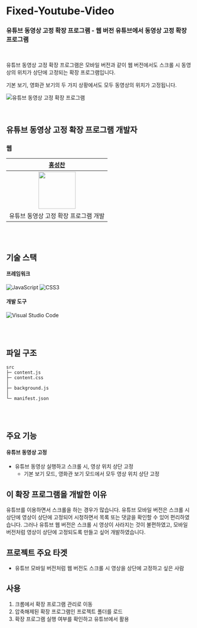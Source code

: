 # Fixed-Youtube-Video

### **유튜브 동영상 고정 확장 프로그램** - 웹 버전 유튜브에서 동영상 고정 확장 프로그램

<br/>

유튜브 동영상 고정 확장 프로그램은 모바일 버전과 같이 웹 버전에서도 스크롤 시 동영상의 위치가 상단에 고정되는 확장 프로그램입니다.   

기본 보기, 영화관 보기의 두 가지 상황에서도 모두 동영상의 위치가 고정됩니다.   

![유튜브 동영상 고정 확장 프로그램](https://github.com/Hschan2/EverythingAboutJava/blob/master/Just-Make-Something/youtubeFixed/fixed-video.gif?raw=true)

<br/>

## 유튜브 동영상 고정 확장 프로그램 개발자

### 웹
| [홍성찬](https://github.com/Hschan2) |
| :---: |
| <img src="https://avatars.githubusercontent.com/u/39434913?v=4" width="100" height="100"> |
| 유튜브 동영상 고정 확장 프로그램 개발 |



<br/>
<br/>

## 기술 스택

#### 프레임워크
![JavaScript](https://img.shields.io/badge/javascript-%23323330.svg?style=for-the-badge&logo=javascript&logoColor=%23F7DF1E)
![CSS3](https://img.shields.io/badge/css3-%231572B6.svg?style=for-the-badge&logo=css3&logoColor=white)

#### 개발 도구
![Visual Studio Code](https://img.shields.io/badge/Visual%20Studio%20Code-0078d7.svg?style=for-the-badge&logo=visual-studio-code&logoColor=white)

<br/>
<br/>

## 파일 구조
```
src
├─ content.js
├─ content.css
│
├─ background.js
│
└─ manifest.json
```

<br/>
<br/>

## 주요 기능

#### 유튜브 동영상 고정
* 유튜브 동영상 실행하고 스크롤 시, 영상 위치 상단 고정
    * 기본 보기 모드, 영화관 보기 모드에서 모두 영상 위치 상단 고정

## 이 확장 프로그램을 개발한 이유
유튜브를 이용하면서 스크롤을 하는 경우가 많습니다. 유튜브 모바일 버전은 스크롤 시 상단에 영상이 상단에 고정되어 시청하면서 목록 또는 댓글을 확인할 수 있어 편리하였습니다. 그러나 유튜브 웹 버전은 스크롤 시 영상이 사라지는 것이 불편하였고, 모바일 버전처럼 영상이 상단에 고정되도록 만들고 싶어 개발하였습니다.   

## 프로젝트 주요 타겟
* 유튜브 모바일 버전처럼 웹 버전도 스크롤 시 영상을 상단에 고정하고 싶은 사람

## 사용
1. 크롬에서 확장 프로그램 관리로 이동   
2. 압축해제된 확장 프로그램인 프로젝트 폴더를 로드   
3. 확장 프로그램 실행 여부를 확인하고 유튜브에서 활용   
